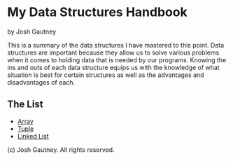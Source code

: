 # My Data Structures Handbook

by Josh Gautney

This is a summary of the data structures I have mastered to this point.  Data structures are important because
they allow us to solve various problems when it comes to holding data that is needed by our programs.  Knowing the ins and outs of each data structure equips us with the knowledge of what situation is best for certain structures as well as the advantages and disadvantages of each.

## The List

* [Array](array.md)
* [Tuple](tuple.md)
* [Linked List](linked-list.md)


(c) Josh Gautney. All rights reserved.
